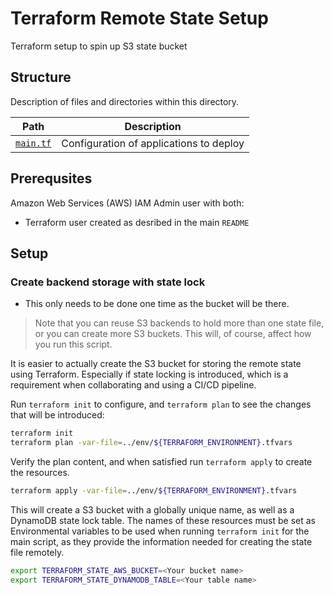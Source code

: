 # Terraform Remote State Setup

Terraform setup to spin up S3 state bucket

## Structure

Description of files and directories within this directory.

| Path                             | Description |
|----------------------------------|-------------------------------------------|
| [`main.tf`](./main.tf) | Configuration of applications to deploy |

[terraform_backend]: https://www.terraform.io/docs/backends/index.html
[terraform_providers]: https://registry.terraform.io/providers/hashicorp/aws/latest/docs

## Prerequsites

Amazon Web Services (AWS) IAM Admin user with both:

* Terraform user created as desribed in the main `README`

## Setup

### Create backend storage with state lock

* This only needs to be done one time as the bucket will be there.

> Note that you can reuse S3 backends to hold more than one state file, or you can create more S3 buckets. This will, of course, affect how you run this script.

It is easier to actually create the S3 bucket for storing the remote state using Terraform. Especially if state locking is introduced, which is a requirement  when collaborating and using a CI/CD pipeline.

Run `terraform init` to configure, and `terraform plan` to see the changes that will be introduced:

```bash
terraform init
terraform plan -var-file=../env/${TERRAFORM_ENVIRONMENT}.tfvars
```

Verify the plan content, and when satisfied run `terraform apply` to create the resources.

```bash
terraform apply -var-file=../env/${TERRAFORM_ENVIRONMENT}.tfvars
````

This will create a S3 bucket with a globally unique name, as well as a DynamoDB state lock table. The names of these resources must be set as Environmental variables to be used when running `terraform init` for the main script, as they provide the information needed for creating the state file remotely.

```bash
export TERRAFORM_STATE_AWS_BUCKET=<Your bucket name>
export TERRAFORM_STATE_DYNAMODB_TABLE=<Your table name>
```
